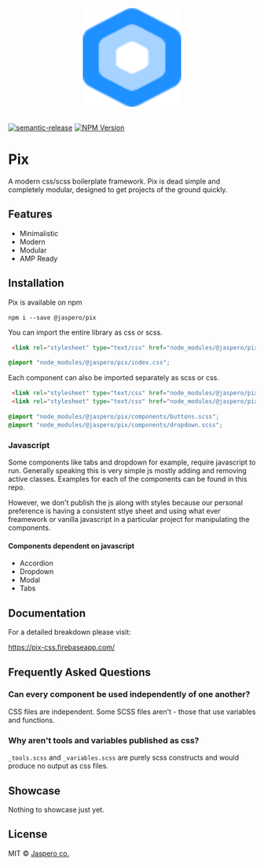 <div align="center">
<br><br>
<a href="https://pix-css.firebaseapp.com/"><img width="200" height="200" src="/imgs/pix.svg"></a>
<br><br>
</div>

[![semantic-release](https://img.shields.io/badge/%20%20%F0%9F%93%A6%F0%9F%9A%80-semantic--release-e10079.svg)](https://github.com/semantic-release/semantic-release)
[![NPM Version](https://img.shields.io/npm/v/@jaspero/pix.svg)](https://www.npmjs.com/package/@jaspero/pix)

# Pix
A modern css/scss boilerplate framework. Pix is dead simple and completely modular,
designed to get projects of the ground quickly.

## Features

- Minimalistic
- Modern
- Modular
- AMP Ready

## Installation

Pix is available on npm

```
npm i --save @jaspero/pix
```

You can import the entire library as css or scss.

```html
 <link rel="stylesheet" type="text/css" href="node_modules/@jaspero/pix/dist/index.min.css" />
```

```scss
@import "node_modules/@jaspero/pix/index.css";
```

Each component can also be imported separately as scss or css.

```html
 <link rel="stylesheet" type="text/css" href="node_modules/@jaspero/pix/dist/components/buttons.css" />
 <link rel="stylesheet" type="text/css" href="node_modules/@jaspero/pix/dist/components/dropdown.css" />
```

```scss
@import "node_modules/@jaspero/pix/components/buttons.scss";
@import "node_modules/@jaspero/pix/components/dropdown.scss";
```

### Javascript

Some components like tabs and dropdown for example, require javascript to run. Generally speaking this is very simple js
mostly adding and removing active classes. Examples for each of the components can be found in this repo.

However, we don't publish the js along with styles because our personal preference is having a consistent stlye sheet
and using what ever freamework or vanilla javascript in a particular project for manipulating the components.

#### Components dependent on javascript

- Accordion
- Dropdown
- Modal
- Tabs

## Documentation

For a detailed breakdown please visit:

https://pix-css.firebaseapp.com/

## Frequently Asked Questions

### Can every component be used independently of one another?

CSS files are independent. Some SCSS files aren't - those that use variables and functions.

### Why aren't tools and variables published as css?

`_tools.scss` and `_variables.scss` are purely scss constructs and would produce no output as css files.

## Showcase

Nothing to showcase just yet.

## License

MIT © [Jaspero co.](mailto:info@jaspero.co)
